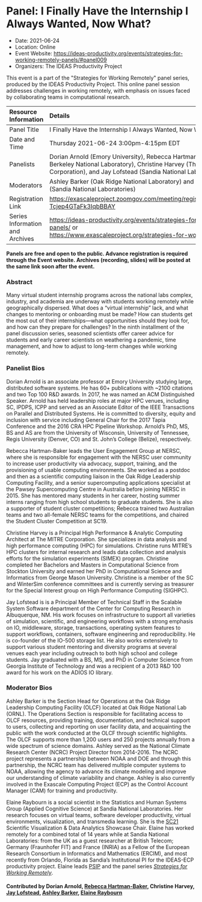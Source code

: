 # Panel: I Finally Have the Internship I Always Wanted, Now What?

- Date: 2021-06-24
- Location: Online
- Event Website: https://ideas-productivity.org/events/strategies-for-working-remotely-panels/#panel009
- Organizers: The IDEAS Productivity Project
			   
This event is a part of the "Strategies for Working Remotely" 
panel series, produced by the IDEAS Productivity
Project.
This online panel session addresses challenges in working remotely, with emphasis on issues faced by collaborating teams in computational research.

Resource Information | Details
:--- | :---			   
Panel Title | I Finally Have the Internship I Always Wanted, Now What?
Date and Time | Thursday 2021-06-24  3:00pm-4:15pm EDT 
Panelists | Dorian Arnold (Emory University), Rebecca Hartman-Baker (Lawrence Berkeley National Laboratory), Christine Harvey (The MITRE Corporation), and Jay Lofstead (Sandia National Laboratories)
Moderators | Ashley Barker (Oak Ridge National Laboratory) and Elaine Raybourn (Sandia National Laboratories)
Registration Link | 	<https://exascaleproject.zoomgov.com/meeting/register/vJItdeqpqz0iE1t-Tcjep4GTaFk3IqbBBAY>
Series Information and Archives | <https://ideas-productivity.org/events/strategies-for-working-remotely-panels/> or<br><https://www.exascaleproject.org/strategies-for-working-remotely/>

**Panels are free and open to the public. Advance registration is required through the Event website. Archives (recording, slides) will be posted at the same link soon after the event.**

### Abstract
<p>Many virtual student internship programs across the national labs complex, industry, and academia are underway with students working remotely while geographically dispersed. What does a “virtual internship” lack, and what changes to mentoring or onboarding must be made? How can students get the most out of their internships—what opportunities should they look for, and how can they prepare for challenges? In the ninth installment of the panel discussion series, seasoned scientists offer career advice for students and early career scientists on weathering a pandemic, time management, and how to adjust to long-term changes while working remotely.</p>

### Panelist Bios
<p>Dorian Arnold is an associate professor at Emory University studying large, distributed software systems. He has 60+ publications with ~2100 citations and two Top 100 R&amp;D awards. In 2017, he was named an ACM Distinguished Speaker. Arnold has held leadership roles at major HPC venues, including SC, IPDPS, ICPP and served as an Associate Editor of the IEEE Transactions on Parallel and Distributed Systems. He is committed to diversity, equity and inclusion with service including General Chair for the 2017 Tapia Conference and the 2016 CRA HPC Pipeline Workshop. Arnold’s PhD, MS, BS and AS are from the University of Wisconsin, University of Tennessee, Regis University (Denver, CO) and St. John’s College (Belize), respectively.</p>
<!-- Bio for panel 9 -->
<p>Rebecca Hartman-Baker leads the User Engagement Group at NERSC, where she is responsible for engagement with the NERSC user community to increase user productivity via advocacy, support, training, and the provisioning of usable computing environments. She worked as a postdoc and then as a scientific computing liaison in the Oak Ridge Leadership Computing Facility, and a senior supercomputing applications specialist at the Pawsey Supercomputing Centre in Australia before joining NERSC in 2015. She has mentored many students in her career, hosting summer interns ranging from high school students to graduate students. She is also a supporter of student cluster competitions; Rebecca trained two Australian teams and two all-female NERSC teams for the competitions, and chaired the Student Cluster Competition at SC19.</p>

<!-- Bio for panel 4
Rebecca Hartman-Baker leads the User Engagement Group at NERSC, where
she is responsible for engagement with the NERSC user community to
increase user productivity via advocacy, support, training, and the
provisioning of usable computing environments. As part of this effort,
she produces a podcast, "NERSC User News", covering topics of interest
to NERSC users, which is syndicated on iTunes, Google Play, and
more. She worked as a postdoc and then as a scientific computing
liaison in the Oak Ridge Leadership Computing Facility, and a senior
supercomputing applications specialist at the Pawsey Supercomputing
Centre before joining NERSC in 2015. Rebecca has hired several dozen
people, including students, postdocs, and staff, but until recently
had never onboarded anyone remotely. This summer she is welcoming two
new staff members and four student interns into her group.
-->
<!-- Panel 9 bio -->
<p>Christine Harvey is a Principal High Performance &amp; Analytic Computing Architect at The MITRE Corporation. She specializes in data analysis and high performance computing (HPC) for simulations.  Christine runs MITRE’s HPC clusters for internal research and leads data collection and analysis efforts for the simulation experiments (SIMEX) program. Christine completed her Bachelors and Masters in Computational Science from Stockton University and earned her PhD in Computational Science and Informatics from George Mason University.  Christine is a member of the SC and WinterSim conference committees and is currently serving as treasurer for the Special Interest group on High Performance Computing (SIGHPC).</p>
<p>Jay Lofstead is is a Principal Member of Technical Staff in the
Scalable System Software department of the Center for Computing
Research in Albuquerque, NM. His work focuses on infrastructure to
support all varieties of simulation, scientific, and engineering
workflows with a strong emphasis on IO, middleware, storage,
transactions, operating system features to support workflows,
containers, software engineering and reproducibility. He is co-founder
of the IO-500 storage list. He also works extensively to support
various student mentoring and diversity programs at several venues
each year including outreach to both high school and college
students. Jay graduated with a BS, MS, and PhD in Computer Science
from Georgia Institute of Technology and was a recipient of a 2013 R&amp;D
100 award for his work on the ADIOS IO library.</p>

### Moderator Bios
<!-- Panel 9 bio -->
<p>Ashley Barker is the Section Head for Operations at the Oak Ridge Leadership Computing Facility (OLCF) located at Oak Ridge National Lab (ORNL). The Operations Section is responsible for facilitating access to OLCF resources, providing training, documentation, and technical support to users, collecting and reporting on user facility data, and acquainting the public with the work conducted at the OLCF through scientific highlights. The OLCF supports more than 1,200 users and 250 projects annually from a wide spectrum of science domains. Ashley served as the National Climate Research Center (NCRC) Project Director from 2014-2016. The NCRC project represents a partnership between NOAA and DOE and through this partnership, the NCRC team has delivered multiple computer systems to NOAA, allowing the agency to advance its climate modeling and improve our understanding of climate variability and change. Ashley is also currently involved in the Exascale Computing Project (ECP) as the Control Account Manager (CAM) for training and productivity.</p>

<!-- Bio prior to 2021-05-20
Ashley Barker is the Group Leader for the User Assistance and Outreach
(UAO) team at the Oak Ridge Leadership Computing Facility (OLCF)
located at Oak Ridge National Lab (ORNL). UAO is responsible for
facilitating access to OLCF resources, providing training,
documentation, and technical support to users, collecting and
reporting on user facility data, and acquainting the public with the
work conducted at the OLCF through scientific highlights. The OLCF
supports more than 1,200 users and 250 projects annually from a wide
spectrum of science domains. Ashley served as the National Climate
Research Center (NCRC) Project Director from 2014-2016. The NCRC
project represents a partnership between NOAA and DOE and through this
partnership, the NCRC team has delivered multiple computer systems to
NOAA, allowing the agency to advance its climate modeling and improve
our understanding of climate variability and change. Ashley is also
currently involved in the Exascale Computing Project (ECP) as the
Control Account Manager (CAM) for training and productivity.
-->
<!-- Bio for panelist 8 -->
<p>Elaine Raybourn is a social scientist in the Statistics and Human Systems Group (Applied Cognitive Science) at Sandia National Laboratories. Her research focuses on virtual teams, software developer productivity, virtual environments, visualization, and transmedia learning. She is the <a href="https://sc21.supercomputing.org/program/posters/scientific-visualization-data-analytics-showcase/">SC21</a> Scientific Visualization &amp; Data Analytics Showcase Chair. Elaine has worked remotely for a combined total of 14 years while at Sandia National Laboratories: from the UK as a guest researcher at British Telecom; Germany (Fraunhofer FIT) and France (INRIA) as a Fellow of the European Research Consortium in Informatics and Mathematics (ERCIM), and most recently from Orlando, Florida as Sandia’s Institutional PI for the IDEAS-ECP productivity project. Elaine leads <a href="https://bssw.io/psip/">PSIP</a> and the panel series <em><a href="https://www.exascaleproject.org/strategies-for-working-remotely/">Strategies for Working Remotely</a></em>.</p>

<!-- Bio for panelist 7 
Elaine Raybourn is a social scientist in the Statistics and Human Systems Group (Applied Cognitive Science) at Sandia National Laboratories. Her research focuses on virtual teams, software developer productivity, scientific visualization, and transmedia learning. She has worked remotely for a combined total of 14 years while at Sandia National Laboratories: from the UK as a guest researcher at British Telecom; Germany (Fraunhofer FIT) and France (INRIA) as a Fellow of the European Research Consortium in Informatics and Mathematics (ERCIM), and most recently from Orlando, Florida as Sandia’s Institutional PI for the IDEAS-ECP productivity project. She leads [PSIP](https://bssw.io/psip/) and the panel series [Strategies for Working Remotely](https://www.exascaleproject.org/strategies-for-working-remotely/).
-->

<!-- Bio for moderator 4 
Elaine Raybourn is a social scientist in the Statistics and Human
Systems Group (Applied Cognitive Science) at Sandia National
Laboratories. Her research focuses on virtual teams, software
developer productivity, and transmedia learning. She has worked
remotely for a combined total of 14 years while at Sandia National
Laboratories: from the UK as a guest researcher at British Telecom;
Germany (Fraunhofer FIT) and France (INRIA) as a Fellow of the
European Research Consortium in Informatics and Mathematics (ERCIM),
and most recently from Orlando, Florida as Sandia's Institutional PI
for the IDEAS-ECP productivity project. She leads the panel series
*Strategies for Working Remotely*.
-->

<!-- Bio for moderator 2, 3
Elaine Raybourn is a social scientist who has worked remotely for a
combined total of 14 years while at Sandia National Laboratories: from
the UK as a guest researcher at British Telecom; Germany (FhG FIT) and
France (INRIA) as a Fellow of the European Research Consortium in
Informatics and Mathematics (ERCIM), and most recently from Orlando,
Florida as a member of Sandia’s Statistics and Human Systems Group
(Applied Cognitive Science) and the IDEAS-ECP productivity project.
-->

<!--- Bio for panel 1 
<p>Elaine Raybourn is a social scientist who has worked remotely for a
combined total of 14 years while at Sandia National Laboratories: from
the UK as a guest researcher at British Telecom; Germany and France as
a Fellow of the European Research Consortium in Informatics and
Mathematics (ERCIM), and most recently from Orlando, Florida as a
member of Sandia’s Statistics and Human Systems Group and the
IDEAS-ECP productivity project.</p>
--->
#### Contributed by Dorian Arnold, [Rebecca Hartman-Baker](https://github.com/hartmanbaker "Rebecca Hartman-Baker's GitHub Profile"), Christine Harvey, [Jay Lofstead](https://github.com/gflofst "Jay Lofstead's GitHub Profile"), [Ashley Barker](https://github.com/ashley08 "Ashley Barker GitHub Profile"), [Elaine Raybourn](https://github.com/elaineraybourn "Elaine Raybourn's GitHub Profile")

<!---
Publish: yes
Categories: skills
Topics: online learning
Level: 2
Prerequisites: default
Aggregate: none
--->

